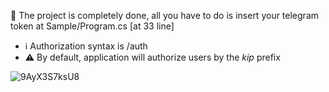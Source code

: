 🌌 The project is completely done, all you have to do is insert your telegram token at Sample/Program.cs [at 33 line]


- ℹ️ Authorization syntax is /auth <username> <password>
- ⚠️ By default, application will authorize users by the *kip* prefix


![9AyX3S7ksU8](https://github.com/subconstruction/eljur_telegram/assets/144381160/6bfc44c7-a1ad-4db2-9408-d5bf3db7aa46)
